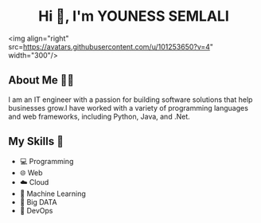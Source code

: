 <h1 align="center">Hi 👋, I'm YOUNESS SEMLALI</h1> 

<img align="right" src=https://avatars.githubusercontent.com/u/101253650?v=4" width="300"/>


## About Me 👨‍💻

I am an IT engineer with a passion for building software solutions that help businesses grow.I have worked with a variety of programming languages and web frameworks, including Python, Java, and .Net.

## My Skills 🚀

- 💻 Programming
- 🌐 Web
- ☁️ Cloud
- 🤖 Machine Learning
- 💾 Big DATA
- 🚀 DevOps

